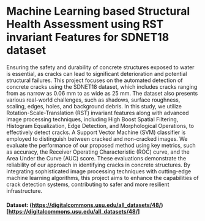 # Machine Learning based Structural Health Assessment using RST invariant Features for SDNET18 dataset

Ensuring the safety and durability of concrete structures exposed to water is essential, as cracks can lead to significant deterioration and potential structural failures. This project focuses on the automated detection of concrete cracks using the SDNET18 dataset, which includes cracks ranging from as narrow as 0.06 mm to as wide as 25 mm. The dataset also presents various real-world challenges, such as shadows, surface roughness, scaling, edges, holes, and background debris. In this study, we utilize Rotation-Scale-Translation (RST) invariant features along with advanced image processing techniques, including High Boost Spatial Filtering, Histogram Equalization, Edge Detection, and Morphological Operations, to effectively detect cracks. A Support Vector Machine (SVM) classifier is employed to distinguish between cracked and non-cracked images. We evaluate the performance of our proposed method using key metrics, such as accuracy, the Receiver Operating Characteristic (ROC) curve, and the Area Under the Curve (AUC) score. These evaluations demonstrate the reliability of our approach in identifying cracks in concrete structures. By integrating sophisticated image processing techniques with cutting-edge machine learning algorithms, this project aims to enhance the capabilities of crack detection systems, contributing to safer and more resilient infrastructure.

#### Dataset: (https://digitalcommons.usu.edu/all_datasets/48/)[https://digitalcommons.usu.edu/all_datasets/48/]
